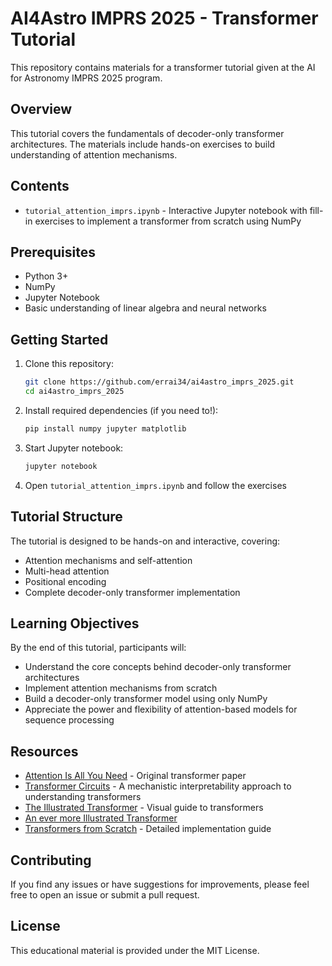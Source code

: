 # AI4Astro IMPRS 2025 - Transformer Tutorial

This repository contains materials for a transformer tutorial given at the AI for Astronomy IMPRS 2025 program.

## Overview

This tutorial covers the fundamentals of decoder-only transformer architectures. The materials include hands-on exercises to build understanding of attention mechanisms.

## Contents

- `tutorial_attention_imprs.ipynb` - Interactive Jupyter notebook with fill-in exercises to implement a transformer from scratch using NumPy

## Prerequisites

- Python 3+
- NumPy
- Jupyter Notebook
- Basic understanding of linear algebra and neural networks

## Getting Started

1. Clone this repository:
   ```bash
   git clone https://github.com/errai34/ai4astro_imprs_2025.git
   cd ai4astro_imprs_2025
   ```

2. Install required dependencies (if you need to!):
   ```bash
   pip install numpy jupyter matplotlib
   ```

3. Start Jupyter notebook:
   ```bash
   jupyter notebook
   ```

4. Open `tutorial_attention_imprs.ipynb` and follow the exercises

## Tutorial Structure

The tutorial is designed to be hands-on and interactive, covering:

- Attention mechanisms and self-attention
- Multi-head attention
- Positional encoding
- Complete decoder-only transformer implementation

## Learning Objectives

By the end of this tutorial, participants will:
- Understand the core concepts behind decoder-only transformer architectures
- Implement attention mechanisms from scratch
- Build a decoder-only transformer model using only NumPy
- Appreciate the power and flexibility of attention-based models for sequence processing

## Resources

- [Attention Is All You Need](https://arxiv.org/abs/1706.03762) - Original transformer paper
- [Transformer Circuits](https://transformer-circuits.pub/2021/framework/index.html) - A mechanistic interpretability approach to understanding transformers
- [The Illustrated Transformer](http://jalammar.github.io/illustrated-transformer/) - Visual guide to transformers
- [An ever more Illustrated Transformer](https://pi-tau.github.io/posts/transformer/#token-embedding-layer/)
- [Transformers from Scratch](https://peterbloem.nl/blog/transformers) - Detailed implementation guide


## Contributing

If you find any issues or have suggestions for improvements, please feel free to open an issue or submit a pull request.

## License

This educational material is provided under the MIT License.
